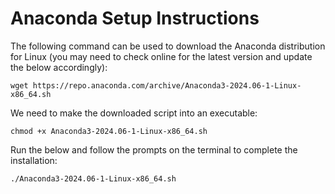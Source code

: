 # Anaconda Setup Instructions

The following command can be used to download the Anaconda distribution for Linux (you may need to check online for the latest version and update the below accordingly):

`wget https://repo.anaconda.com/archive/Anaconda3-2024.06-1-Linux-x86_64.sh`

We need to make the downloaded script into an executable:

`chmod +x Anaconda3-2024.06-1-Linux-x86_64.sh`

Run the below and follow the prompts on the terminal to complete the installation:

`./Anaconda3-2024.06-1-Linux-x86_64.sh`